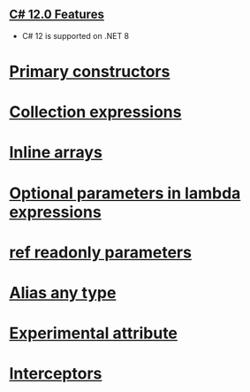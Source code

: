 [C# 12.0 Features](https://learn.microsoft.com/en-us/dotnet/csharp/whats-new/csharp-12)
---

- C# 12 is supported on .NET 8

# [Primary constructors](https://learn.microsoft.com/en-us/dotnet/csharp/whats-new/csharp-12#primary-constructors)

# [Collection expressions](https://learn.microsoft.com/en-us/dotnet/csharp/whats-new/csharp-12#collection-expressionshttps://learn.microsoft.com/en-us/dotnet/csharp/whats-new/csharp-12#collection-expressions)

# [Inline arrays](https://learn.microsoft.com/en-us/dotnet/csharp/whats-new/csharp-12#inline-arrays)

# [Optional parameters in lambda expressions](https://learn.microsoft.com/en-us/dotnet/csharp/whats-new/csharp-12#default-lambda-parameters)

# [ref readonly parameters](https://learn.microsoft.com/en-us/dotnet/csharp/whats-new/csharp-12#ref-readonly-parameters)

# [Alias any type](https://learn.microsoft.com/en-us/dotnet/csharp/whats-new/csharp-12#alias-any-type)

# [Experimental attribute](https://learn.microsoft.com/en-us/dotnet/csharp/whats-new/csharp-12#experimental-attribute)

# [Interceptors](https://learn.microsoft.com/en-us/dotnet/csharp/whats-new/csharp-12#interceptors)
